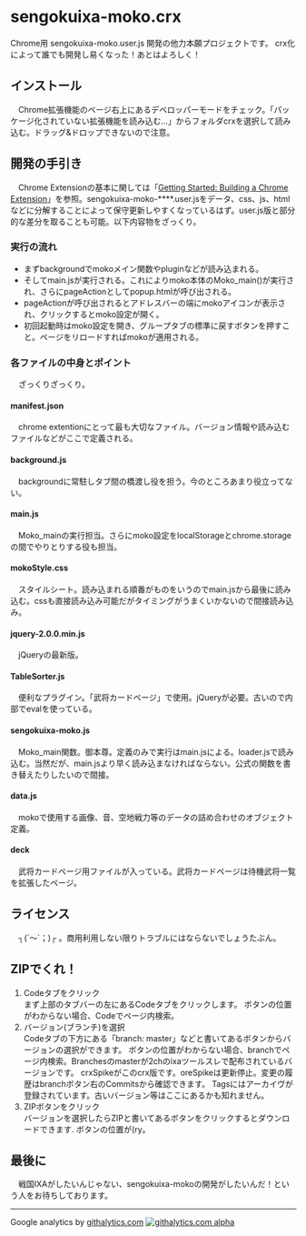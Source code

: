 # sengokuixa-moko.crx

Chrome用 sengokuixa-moko.user.js 開発の他力本願プロジェクトです。
crx化によって誰でも開発し易くなった！あとはよろしく！

## インストール
　Chrome拡張機能のページ右上にあるデベロッパーモードをチェック。「パッケージ化されていない拡張機能を読み込む…」からフォルダcrxを選択して読み込む。ドラッグ&ドロップできないので注意。

## 開発の手引き
　Chrome Extensionの基本に関しては「[Getting Started: Building a Chrome Extension](http://developer.chrome.com/extensions/getstarted.html)」を参照。sengokuixa-moko-****.user.jsをデータ、css、js、htmlなどに分解することによって保守更新しやすくなっているはず。user.js版と部分的な差分を取ることも可能。以下内容物をざっくり。

### 実行の流れ
* まずbackgroundでmokoメイン関数やpluginなどが読み込まれる。
* そしてmain.jsが実行される。これによりmoko本体のMoko\_main()が実行され、さらにpageActionとしてpopup.htmlが呼び出される。
* pageActionが呼び出されるとアドレスバーの端にmokoアイコンが表示され、クリックするとmoko設定が開く。
* 初回起動時はmoko設定を開き、グループタブの標準に戻すボタンを押すこと。ページをリロードすればmokoが適用される。

### 各ファイルの中身とポイント
　ざっくりざっくり。
#### manifest.json
　chrome extentionにとって最も大切なファイル。バージョン情報や読み込むファイルなどがここで定義される。
#### background.js
　backgroundに常駐しタブ間の橋渡し役を担う。今のところあまり役立ってない。
#### main.js
　Moko_mainの実行担当。さらにmoko設定をlocalStorageとchrome.storageの間でやりとりする役も担当。
#### mokoStyle.css
　スタイルシート。読み込まれる順番がものをいうのでmain.jsから最後に読み込む。cssも直接読み込み可能だがタイミングがうまくいかないので間接読み込み。
#### jquery-2.0.0.min.js
　jQueryの最新版。
#### TableSorter.js
　便利なプラグイン。「武将カードページ」で使用。jQueryが必要。古いので内部でevalを使っている。
#### sengokuixa-moko.js
　Moko_main関数。御本尊。定義のみで実行はmain.jsによる。loader.jsで読み込む。当然だが、main.jsより早く読み込まなければならない。公式の関数を書き替えたりしたいので間接。
#### data.js
　mokoで使用する画像、音、空地戦力等のデータの詰め合わせのオブジェクト定義。
#### deck
　武将カードページ用ファイルが入っている。武将カードページは待機武将一覧を拡張したページ。

## ライセンス
　┐(´～`；)┌ 。商用利用しない限りトラブルにはならないでしょうたぶん。

## ZIPでくれ！
1. Codeタブをクリック  
    まず上部のタブバーの左にあるCodeタブをクリックします。
    ボタンの位置がわからない場合、Codeでページ内検索。
2. バージョン(ブランチ)を選択  
    Codeタブの下方にある「branch: master」などと書いてあるボタンからバージョンの選択ができます。
    ボタンの位置がわからない場合、branchでページ内検索。Branchesのmasterが2chのixaツールスレで配布されているバージョンです。
    crxSpikeがこのcrx版です。oreSpikeは更新停止。変更の履歴はbranchボタン右のCommitsから確認できます。
    Tagsにはアーカイヴが登録されています。古いバージョン等はここにあるかも知れません。
3. ZIPボタンをクリック  
    バージョンを選択したらZIPと書いてあるボタンをクリックするとダウンロードできます.
    ボタンの位置が(ry。

## 最後に
　戦国IXAがしたいんじゃない、sengokuixa-mokoの開発がしたいんだ！という人をお待ちしております。

***
Google analytics by [githalytics.com](http://githalytics.com/)
[![githalytics.com alpha](https://cruel-carlota.pagodabox.com/75c1d6e384e20eeb64760642830a5a4e "githalytics.com")](http://githalytics.com/die4game/sengokuixa-moko)